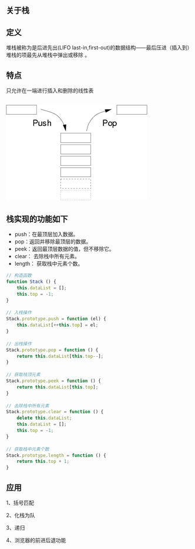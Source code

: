 ## 关于栈

## 定义

堆栈被称为是后进先出(LIFO last-in,first-out)的数据结构——最后压进（插入到）堆栈的项最先从堆栈中弹出或移除 。

## 特点

只允许在一端进行插入和删除的线性表

## ![](../images/1686b65ee32aec65.png)

## 栈实现的功能如下

- push：在最顶层加入数据。
- pop：返回并移除最顶层的数据。
- peek：返回最顶层数据的值，但不移除它。
- clear： 去除栈中所有元素。
- length： 获取栈中元素个数。

```javascript
// 构造函数
function Stack () {
    this.dataList = [];
    this.top = -1;
}

// 入栈操作
Stack.prototype.push = function (el) {
    this.dataList[++this.top] = el;
}

// 出栈操作
Stack.prototype.pop = function () {
    return this.dataList[this.top--];
}

// 获取栈顶元素
Stack.prototype.peek = function () {
    return this.dataList[this.top];
}

// 去除栈中所有元素
Stack.prototype.clear = function () {
    delete this.dataList;
    this.dataList = [];
    this.top = -1;
}

// 获取栈中元素个数
Stack.prototype.length = function () {
    return this.top + 1;
}
```

## 应用

1、括号匹配

2、化栈为队

3、递归

4、浏览器的前进后退功能